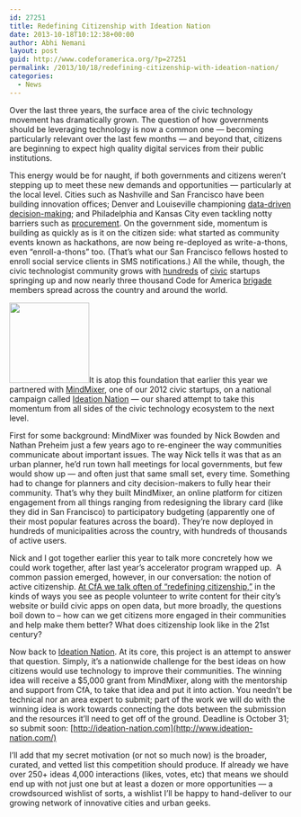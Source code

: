 ```yaml
---
id: 27251
title: Redefining Citizenship with Ideation Nation
date: 2013-10-18T10:12:38+00:00
author: Abhi Nemani
layout: post
guid: http://www.codeforamerica.org/?p=27251
permalink: /2013/10/18/redefining-citizenship-with-ideation-nation/
categories:
  - News
---
```

Over the last three years, the surface area of the civic technology movement has dramatically grown. The question of how governments should be leveraging technology is now a common one &#8212; becoming particularly relevant over the last few months &#8212; and beyond that, citizens are beginning to expect high quality digital services from their public institutions.

This energy would be for naught, if both governments and citizens weren’t stepping up to meet these new demands and opportunities &#8212; particularly at the local level. Cities such as Nashville and San Francisco have been building innovation offices; Denver and Louiseville championing [data-driven decision-making](http://codeforamerica.org/beyond-transparency); and Philadelphia and Kansas City even tackling notty barriers such as [procurement](http://www.codeforamerica.org/2013/07/25/perspectives-on-procurement/). On the government side, momentum is building as quickly as is it on the citizen side: what started as community events known as hackathons, are now being re-deployed as write-a-thons, even “enroll-a-thons” too. (That’s what our San Francisco fellows hosted to enroll social service clients in SMS notifications.) All the while, though, the civic technologist community grows with [hundreds](http://www.codeforamerica.org/2012/06/07/over-230-startups-apply-to-code-for-america/) of [civic](http://www.codeforamerica.org/category/2013/) startups springing up and now nearly three thousand Code for America [brigade](http://brigade.codeforamerica.org) members spread across the country and around the world. 

<img alt="" src="https://lh5.googleusercontent.com/m3kPvUpeUSzCwArMgjfNDRZ7dGzNyMRVtDK8Gnr4AT8DqvJRZr8Z3pYrvEFxS4UIHHLihadLOk22vqn4gWksRIs-rjm513uN01hfomrgkWYigGZR7-ScVQzy" width="142px;" height="143px;" class="alignright" />It is atop this foundation that earlier this year we partnered with [MindMixer](http://mindmixer.com), one of our 2012 civic startups, on a national campaign called [Ideation Nation](http://www.ideation-nation.com/) &#8212; our shared attempt to take this momentum from all sides of the civic technology ecosystem to the next level.

First for some background: MindMixer was founded by Nick Bowden and Nathan Preheim just a few years ago to re-engineer the way communities communicate about important issues. The way Nick tells it was that as an urban planner, he’d run town hall meetings for local governments, but few would show up &#8212; and often just that same small set, every time. Something had to change for planners and city decision-makers to fully hear their community. That’s why they built MindMixer, an online platform for citizen engagement from all things ranging from redesigning the library card (like they did in San Francisco) to participatory budgeting (apparently one of their most popular features across the board). They’re now deployed in hundreds of municipalities across the country, with hundreds of thousands of active users.

Nick and I got together earlier this year to talk more concretely how we could work together, after last year’s accelerator program wrapped up.  A common passion emerged, however, in our conversation: the notion of active citizenship. [At CfA we talk often of “redefining citizenship,”](http://www.codeforamerica.org/2012/11/07/citizenship-beyond-the-election/) in the kinds of ways you see as people volunteer to write content for their city’s website or build civic apps on open data, but more broadly, the questions boil down to &#8211; how can we get citizens more engaged in their communities and help make them better? What does citizenship look like in the 21st century?

Now back to [Ideation Nation](http://www.ideation-nation.com/). At its core, this project is an attempt to answer that question. Simply, it’s a nationwide challenge for the best ideas on how citizens would use technology to improve their communities. The winning idea will receive a $5,000 grant from MindMixer, along with the mentorship and support from CfA, to take that idea and put it into action. You needn’t be technical nor an area expert to submit; part of the work we will do with the winning idea is work towards connecting the dots between the submission and the resources it’ll need to get off of the ground. Deadline is October 31; so submit soon: [http://ideation-nation.com](http://www.ideation-nation.com/)

I’ll add that my secret motivation (or not so much now) is the broader, curated, and vetted list this competition should produce. If already we have over 250+ ideas 4,000 interactions (likes, votes, etc) that means we should end up with not just one but at least a dozen or more opportunities &#8212; a crowdsourced wishlist of sorts, a wishlist I’ll be happy to hand-deliver to our growing network of innovative cities and urban geeks.